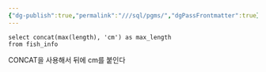 ```yaml
---
{"dg-publish":true,"permalink":"///sql/pgms/","dgPassFrontmatter":true}
---
```



```MYSQL
select concat(max(length), 'cm') as max_length
from fish_info
```

CONCAT을 사용해서 뒤에 cm를 붙인다
